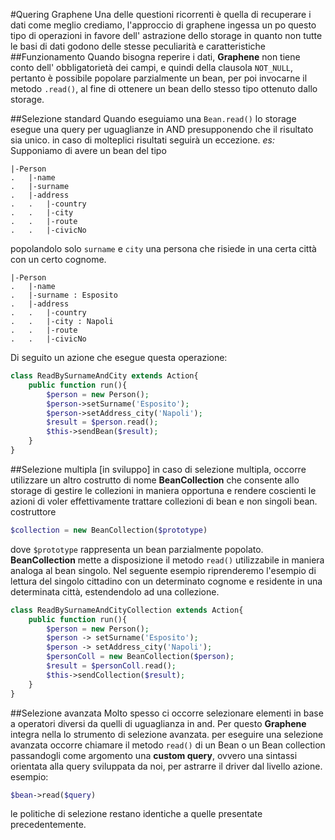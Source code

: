 #Quering Graphene
Una delle questioni ricorrenti è quella di recuperare i dati come meglio crediamo, l'approccio di graphene ingessa un po questo tipo di operazioni in favore dell' astrazione dello storage in quanto non tutte le basi di dati godono delle stesse peculiarità e caratteristiche
##Funzionamento
Quando bisogna reperire i dati, **Graphene** non tiene conto dell' obbligatorietà dei campi, e quindi della clausola `NOT_NULL`, pertanto è possibile popolare parzialmente un bean, per poi invocarne il metodo `.read()`, al fine di ottenere un bean dello stesso tipo ottenuto dallo storage.

##Selezione standard
Quando eseguiamo una `Bean.read()`  lo storage esegue una query per uguaglianze in AND presupponendo che il risultato sia unico. in caso di molteplici risultati seguirà un eccezione.
_es:_
Supponiamo di avere un bean del tipo
```
|-Person
.	|-name
.	|-surname
.	|-address
.	.	|-country
.	.	|-city
.	.	|-route
.	.	|-civicNo
```
popolandolo solo `surname` e `city` una persona che risiede in una certa città con un certo cognome.
```
|-Person
.	|-name
.	|-surname : Esposito
.	|-address
.	.	|-country
.	.	|-city : Napoli
.	.	|-route
.	.	|-civicNo
```
Di seguito un azione che esegue questa operazione:
```PHP
class ReadBySurnameAndCity extends Action{
	public function run(){
		$person = new Person();
		$person->setSurname('Esposito');
		$person->setAddress_city('Napoli');
		$result = $person.read();
		$this->sendBean($result);
	}
}
```
##Selezione multipla [in sviluppo]
in caso di selezione multipla, occorre utilizzare un altro costrutto di nome **BeanCollection** che consente allo storage di gestire le collezioni in maniera opportuna e rendere coscienti le azioni di voler effettivamente trattare collezioni di bean e non singoli bean. 
costruttore
```PHP
$collection = new BeanCollection($prototype)
```
dove `$prototype` rappresenta un bean parzialmente popolato.
**BeanCollection** mette a disposizione il metodo `read()` utilizzabile in maniera analoga al bean singolo.
Nel seguente esempio riprenderemo l'esempio di lettura del singolo cittadino con un determinato cognome e residente in una determinata città, estendendolo ad una collezione.
```PHP
class ReadBySurnameAndCityCollection extends Action{
	public function run(){
		$person = new Person();
		$person -> setSurname('Esposito');
		$person -> setAddress_city('Napoli');
		$personColl = new BeanCollection($person);
		$result = $personColl.read();
		$this->sendCollection($result);
	}
}
```
##Selezione avanzata
Molto spesso ci occorre selezionare elementi in base a operatori diversi da quelli di uguaglianza in and. Per questo **Graphene** integra nella lo strumento di selezione avanzata.
per eseguire una selezione avanzata occorre chiamare il metodo `read()` di un Bean o un Bean collection passandogli come argomento una **custom query**, ovvero una sintassi orientata alla query sviluppata da noi, per astrarre il driver dal livello azione.
esempio: 
```PHP
$bean->read($query)
```
 le politiche di selezione restano identiche a quelle presentate precedentemente.